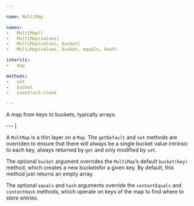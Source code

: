 ```yaml
---

name: MultiMap

names:
-   MultiMap()
-   MultiMap(values)
-   MultiMap(values, bucket)
-   MultiMap(values, bucket, equals, hash)

inherits:
-   map

methods:
-   set
-   bucket
-   construct-clone

---
```


A map from keys to buckets, typically arrays.

--- |

A `MultMap` is a thin layer on a `Map`.
The `getDefault` and `set` methods are overriden to ensure that there will
always be a single bucket value intrinsic to each key, always returned by `get`
and only modified by `set`.

The optional `bucket` argument overrides the `MultiMap`’s default `bucket(key)`
method, which creates a new bucketsfor a given key.
By default, this method just returns an empty array.

The optional `equals` and `hash` arguments override the `contentEquals` and
`contentHash` methods, which operate on keys of the map to find where to store
entries.

